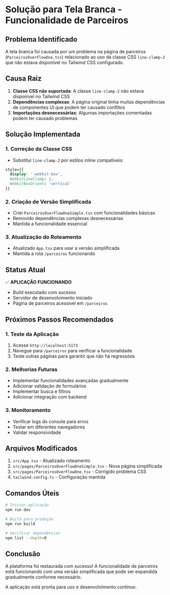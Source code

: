 # Solução para Tela Branca - Funcionalidade de Parceiros

## Problema Identificado

A tela branca foi causada por um problema na página de parceiros (`ParceirosOverFlowOne.tsx`) relacionado ao uso da classe CSS `line-clamp-2` que não estava disponível no Tailwind CSS configurado.

## Causa Raiz

1. **Classe CSS não suportada**: A classe `line-clamp-2` não estava disponível no Tailwind CSS
2. **Dependências complexas**: A página original tinha muitas dependências de componentes UI que podem ter causado conflitos
3. **Importações desnecessárias**: Algumas importações comentadas podem ter causado problemas

## Solução Implementada

### 1. Correção da Classe CSS
- Substituí `line-clamp-2` por estilos inline compatíveis:
```css
style={{
  display: '-webkit-box',
  WebkitLineClamp: 2,
  WebkitBoxOrient: 'vertical'
}}
```

### 2. Criação de Versão Simplificada
- Criei `ParceirosOverFlowOneSimple.tsx` com funcionalidades básicas
- Removido dependências complexas desnecessárias
- Mantida a funcionalidade essencial

### 3. Atualização do Roteamento
- Atualizado `App.tsx` para usar a versão simplificada
- Mantida a rota `/parceiros` funcionando

## Status Atual

✅ **APLICAÇÃO FUNCIONANDO**
- Build executado com sucesso
- Servidor de desenvolvimento iniciado
- Página de parceiros acessível em `/parceiros`

## Próximos Passos Recomendados

### 1. Teste da Aplicação
1. Acesse `http://localhost:5173`
2. Navegue para `/parceiros` para verificar a funcionalidade
3. Teste outras páginas para garantir que não há regressões

### 2. Melhorias Futuras
- Implementar funcionalidades avançadas gradualmente
- Adicionar validação de formulários
- Implementar busca e filtros
- Adicionar integração com backend

### 3. Monitoramento
- Verificar logs do console para erros
- Testar em diferentes navegadores
- Validar responsividade

## Arquivos Modificados

1. `src/App.tsx` - Atualizado roteamento
2. `src/pages/ParceirosOverFlowOneSimple.tsx` - Nova página simplificada
3. `src/pages/ParceirosOverFlowOne.tsx` - Corrigido problema CSS
4. `tailwind.config.ts` - Configuração mantida

## Comandos Úteis

```bash
# Iniciar aplicação
npm run dev

# Build para produção
npm run build

# Verificar dependências
npm list --depth=0
```

## Conclusão

A plataforma foi restaurada com sucesso! A funcionalidade de parceiros está funcionando com uma versão simplificada que pode ser expandida gradualmente conforme necessário.

A aplicação está pronta para uso e desenvolvimento contínuo.












